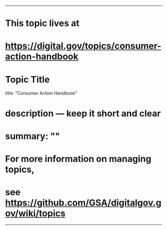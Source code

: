 
---
# This topic lives at
# https://digital.gov/topics/consumer-action-handbook

# Topic Title
title: "Consumer Action Handbook"

# description — keep it short and clear
# summary: ""


# For more information on managing topics,
# see https://github.com/GSA/digitalgov.gov/wiki/topics
---